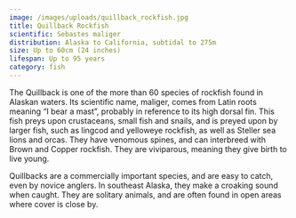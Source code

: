 ```yaml
---
image: /images/uploads/quillback_rockfish.jpg
title: Quillback Rockfish
scientific: Sebastes maliger
distribution: Alaska to California, subtidal to 275m
size: Up to 60cm (24 inches)
lifespan: Up to 95 years
category: fish
---
```


The Quillback is one of the more than 60 species of rockfish found in Alaskan waters. Its scientific name, maliger, comes from Latin roots meaning “I bear a mast”, probably in reference to its high dorsal fin. This fish preys upon crustaceans, small fish and snails, and is preyed upon by larger fish, such as lingcod and yelloweye rockfish, as well as Steller sea lions and orcas. They have venomous spines, and can interbreed with Brown and Copper rockfish. They are viviparous, meaning they give birth to live young.

Quillbacks are a commercially important species, and are easy to catch, even by novice anglers. In southeast Alaska, they make a croaking sound when caught. They are solitary animals, and are often found in open areas where cover is close by. 
